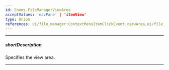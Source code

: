 ```yaml
---
id: Enums.FileManagerViewArea
acceptValues: 'navPane' | 'itemView'
type: Union
references: ui/file_manager:ContextMenuItemClickEvent.viewArea,ui/file_manager:ContextMenuShowingEvent.viewArea,dxFileManager.Options.onContextMenuItemClick,dxFileManager.Options.onContextMenuShowing
---
```

---
##### shortDescription
Specifies the view area.

---
